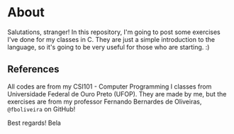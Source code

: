 # About
Salutations, stranger!
In this repository, I'm going to post some exercises I've done for my classes in C. 
They are just a simple introduction to the language, so it's going to be very useful for those who are starting. :)

## References
All codes are from my CSI101 - Computer Programming I classes from Universidade Federal de Ouro Preto (UFOP).
They are made by me, but the exercises are from my professor Fernando Bernardes de Oliveiras, `@fboliveira` on GitHub!

Best regards!
Bela

